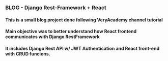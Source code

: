### BLOG - Django Rest-Framework + React

#### This is a small blog project done following VeryAcademy channel tutorial

#### Main objective was to better understand how React frontend communicates with Django RestFramework

#### It includes Django Rest API w/ JWT Authentication and React front-end with CRUD funcions. 

